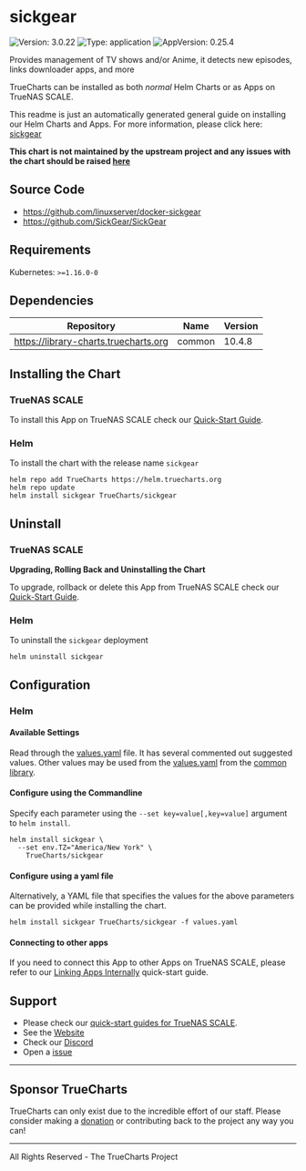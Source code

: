 # sickgear

![Version: 3.0.22](https://img.shields.io/badge/Version-3.0.22-informational?style=flat-square) ![Type: application](https://img.shields.io/badge/Type-application-informational?style=flat-square) ![AppVersion: 0.25.4](https://img.shields.io/badge/AppVersion-0.25.4-informational?style=flat-square)

Provides management of TV shows and/or Anime, it detects new episodes, links downloader apps, and more

TrueCharts can be installed as both *normal* Helm Charts or as Apps on TrueNAS SCALE.

This readme is just an automatically generated general guide on installing our Helm Charts and Apps.
For more information, please click here: [sickgear](https://truecharts.org/docs/charts/stable/sickgear)

**This chart is not maintained by the upstream project and any issues with the chart should be raised [here](https://github.com/truecharts/charts/issues/new/choose)**

## Source Code

* <https://github.com/linuxserver/docker-sickgear>
* <https://github.com/SickGear/SickGear>

## Requirements

Kubernetes: `>=1.16.0-0`

## Dependencies

| Repository | Name | Version |
|------------|------|---------|
| https://library-charts.truecharts.org | common | 10.4.8 |

## Installing the Chart

### TrueNAS SCALE

To install this App on TrueNAS SCALE check our [Quick-Start Guide](https://truecharts.org/docs/manual/Quick-Start%20Guides/02-Installing-an-App/).

### Helm

To install the chart with the release name `sickgear`

```console
helm repo add TrueCharts https://helm.truecharts.org
helm repo update
helm install sickgear TrueCharts/sickgear
```

## Uninstall

### TrueNAS SCALE

**Upgrading, Rolling Back and Uninstalling the Chart**

To upgrade, rollback or delete this App from TrueNAS SCALE check our [Quick-Start Guide](https://truecharts.org/docs/manual/Quick-Start%20Guides/04-Upgrade-rollback-delete-an-App/).

### Helm

To uninstall the `sickgear` deployment

```console
helm uninstall sickgear
```

## Configuration

### Helm

#### Available Settings

Read through the [values.yaml](./values.yaml) file. It has several commented out suggested values.
Other values may be used from the [values.yaml](https://github.com/truecharts/library-charts/tree/main/charts/stable/common/values.yaml) from the [common library](https://github.com/k8s-at-home/library-charts/tree/main/charts/stable/common).

#### Configure using the Commandline

Specify each parameter using the `--set key=value[,key=value]` argument to `helm install`.

```console
helm install sickgear \
  --set env.TZ="America/New York" \
    TrueCharts/sickgear
```

#### Configure using a yaml file

Alternatively, a YAML file that specifies the values for the above parameters can be provided while installing the chart.

```console
helm install sickgear TrueCharts/sickgear -f values.yaml
```

#### Connecting to other apps

If you need to connect this App to other Apps on TrueNAS SCALE, please refer to our [Linking Apps Internally](https://truecharts.org/docs/manual/Quick-Start%20Guides/06-linking-apps/) quick-start guide.

## Support

- Please check our [quick-start guides for TrueNAS SCALE](https://truecharts.org/docs/manual/SCALE%20Apps/Quick-Start%20Guides/Important-MUST-READ).
- See the [Website](https://truecharts.org)
- Check our [Discord](https://discord.gg/tVsPTHWTtr)
- Open a [issue](https://github.com/truecharts/apps/issues/new/choose)

---

## Sponsor TrueCharts

TrueCharts can only exist due to the incredible effort of our staff.
Please consider making a [donation](https://truecharts.org/docs/about/sponsor) or contributing back to the project any way you can!

---

All Rights Reserved - The TrueCharts Project
